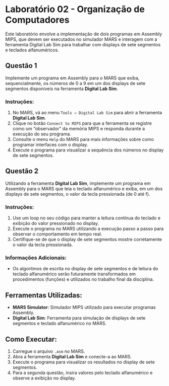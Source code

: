 # Laboratório 02 - Organização de Computadores

Este laboratório envolve a implementação de dois programas em Assembly MIPS, que devem ser executados no simulador MARS e interagem com a ferramenta Digital Lab Sim para trabalhar com displays de sete segmentos e teclados alfanuméricos.

## Questão 1

Implemente um programa em Assembly para o MARS que exiba, sequencialmente, os números de 0 a 9 em um dos displays de sete segmentos disponíveis na ferramenta **Digital Lab Sim**.

### Instruções:
1. No MARS, vá ao menu `Tools → Digital Lab Sim` para abrir a ferramenta **Digital Lab Sim**.
2. Clique no botão `Connect to MIPS` para que a ferramenta se registre como um “observador” da memória MIPS e responda durante a execução do seu programa.
3. Consulte o menu `Help` do MARS para mais informações sobre como programar interfaces com o display.
4. Execute o programa para visualizar a sequência dos números no display de sete segmentos.

## Questão 2

Utilizando a ferramenta **Digital Lab Sim**, implemente um programa em Assembly para o MARS que leia o teclado alfanumérico e exiba, em um dos displays de sete segmentos, o valor da tecla pressionada (de 0 até f).

### Instruções:
1. Use um loop no seu código para manter a leitura contínua do teclado e exibição do valor pressionado no display.
2. Execute o programa no MARS utilizando a execução passo a passo para observar o comportamento em tempo real.
3. Certifique-se de que o display de sete segmentos mostre corretamente o valor da tecla pressionada.

### Informações Adicionais:
- Os algoritmos de escrita no display de sete segmentos e de leitura do teclado alfanumérico serão futuramente transformados em procedimentos (funções) e utilizados no trabalho final da disciplina.

## Ferramentas Utilizadas:
- **MARS Simulator**: Simulador MIPS utilizado para executar programas Assembly.
- **Digital Lab Sim**: Ferramenta para simulação de displays de sete segmentos e teclado alfanumérico no MARS.

## Como Executar:
1. Carregue o arquivo `.asm` no MARS.
2. Abra a ferramenta **Digital Lab Sim** e conecte-a ao MARS.
3. Execute o programa para visualizar os resultados no display de sete segmentos.
4. Para a segunda questão, insira valores pelo teclado alfanumérico e observe a exibição no display.


